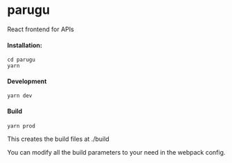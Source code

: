 # parugu
React frontend for APIs

#### Installation:
```
cd parugu
yarn
```
#### Development
```
yarn dev
```

#### Build
```
yarn prod
```
This creates the build files at ./build

You can modify all the build parameters to your need in the webpack config.
